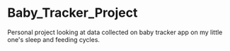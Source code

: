 # Baby_Tracker_Project

Personal project looking at data collected on baby tracker app on my little one's sleep and feeding cycles. 

